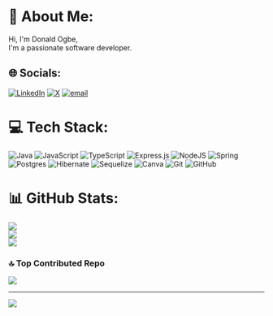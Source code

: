 # 💫 About Me:
Hi, I'm Donald Ogbe,<br>I'm a passionate software developer.


## 🌐 Socials:
[![LinkedIn](https://img.shields.io/badge/LinkedIn-%230077B5.svg?logo=linkedin&logoColor=white)](https://linkedin.com/in/in/donald-ogbe-3a1b55299/) [![X](https://img.shields.io/badge/X-black.svg?logo=X&logoColor=white)](https://x.com/EbimoboweiOgbe) [![email](https://img.shields.io/badge/Email-D14836?logo=gmail&logoColor=white)](mailto:ogbeebimobowei@gmail.com) 

# 💻 Tech Stack:
![Java](https://img.shields.io/badge/java-%23ED8B00.svg?style=flat&logo=openjdk&logoColor=white) ![JavaScript](https://img.shields.io/badge/javascript-%23323330.svg?style=flat&logo=javascript&logoColor=%23F7DF1E) ![TypeScript](https://img.shields.io/badge/typescript-%23007ACC.svg?style=flat&logo=typescript&logoColor=white) ![Express.js](https://img.shields.io/badge/express.js-%23404d59.svg?style=flat&logo=express&logoColor=%2361DAFB) ![NodeJS](https://img.shields.io/badge/node.js-6DA55F?style=flat&logo=node.js&logoColor=white) ![Spring](https://img.shields.io/badge/spring-%236DB33F.svg?style=flat&logo=spring&logoColor=white) ![Postgres](https://img.shields.io/badge/postgres-%23316192.svg?style=flat&logo=postgresql&logoColor=white) ![Hibernate](https://img.shields.io/badge/Hibernate-59666C?style=flat&logo=Hibernate&logoColor=white) ![Sequelize](https://img.shields.io/badge/Sequelize-52B0E7?style=flat&logo=Sequelize&logoColor=white) ![Canva](https://img.shields.io/badge/Canva-%2300C4CC.svg?style=flat&logo=Canva&logoColor=white) ![Git](https://img.shields.io/badge/git-%23F05033.svg?style=flat&logo=git&logoColor=white) ![GitHub](https://img.shields.io/badge/github-%23121011.svg?style=flat&logo=github&logoColor=white)
# 📊 GitHub Stats:
![](https://github-readme-stats.vercel.app/api?username=DonaldOgbe&theme=dark&hide_border=false&include_all_commits=false&count_private=false)<br/>
![](https://nirzak-streak-stats.vercel.app/?user=DonaldOgbe&theme=dark&hide_border=false)<br/>
![](https://github-readme-stats.vercel.app/api/top-langs/?username=DonaldOgbe&theme=dark&hide_border=false&include_all_commits=false&count_private=false&layout=compact)

### 🔝 Top Contributed Repo
![](https://github-contributor-stats.vercel.app/api?username=DonaldOgbe&limit=5&theme=dark&combine_all_yearly_contributions=true)

---
[![](https://visitcount.itsvg.in/api?id=DonaldOgbe&icon=0&color=0)](https://visitcount.itsvg.in)

<!-- Proudly created with GPRM ( https://gprm.itsvg.in ) -->
